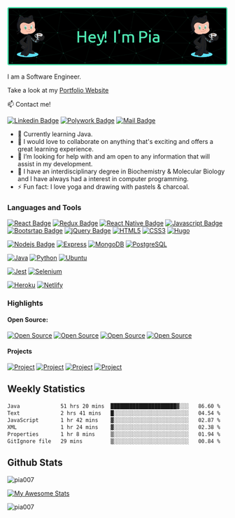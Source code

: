 <!-- Header -->
![header](github-header.png)


I am a Software Engineer.  

Take a look at my [Portfolio Website](https://www.piatorain.com)

<!-- Contacts -->
:mailbox: Contact me!

[![Linkedin Badge](https://img.shields.io/badge/-Pia_Torain-000000?style=plastic&labelColor=black&logo=linkedin&logoColor=0e76a8)](https://www.linkedin.com/in/pia-torain-dev/) [![Polywork Badge](https://img.shields.io/badge/-@FeenixRizn-000000?style=plastic&labelColor=black&logo=polywork&logoColor=e74c3c)](https://www.polywork.com/feenixrizn) [![Mail Badge](https://img.shields.io/badge/-Pia_Torain-000000?style=plastic&labelColor=black&logo=gmail&logoColor=9349c1)](mailto:piatorain@gmail.com) 

- 🔭 Currently learning Java.
- 👯 I would love to collaborate on anything that's exciting and offers a great learning experience.
- 🤔 I’m looking for help with and am open to any information that will assist in my development.
- 💬 I have an interdisciplinary degree in Biochemistry & Molecular Biology and I have always had a interest in computer programming. 
- ⚡ Fun fact: I love yoga and drawing with pastels & charcoal.
   

<!-- [![Polywork](https://img.shields.io/badge/<SUBJECT>-<STATUS>-<COLOR>.svg)](https://shields.io/) -->


<!-- Skills -->
### Languages and Tools

 [![React Badge](https://img.shields.io/badge/-React-000000?style=plastic&labelColor=black&logo=react&logoColor=61DBFB)](#) [![Redux Badge](https://img.shields.io/badge/-Redux-000000?style=plastic&labelColor=black&logo=redux&logoColor=764ABC)](#) [![React Native Badge](https://img.shields.io/badge/-React_Native-000000?style=plastic&labelColor=black&logo=react&logoColor=FFFFFF)](#) [![Javascript Badge](https://img.shields.io/badge/-Javascript-000000?style=plastic&labelColor=black&logo=javascript&logoColor=F0DB4F)](#) <br/>[![Bootsrtap Badge](https://img.shields.io/badge/-Bootstrap-000000?style=plastic&labelColor=black&logo=bootstrap&logoColor=553C7B)](#) [![jQuery Badge](https://img.shields.io/badge/-jQuery-000000?style=plastic&labelColor=black&logo=jQuery&logoColor=0868AC)](#) [![HTML5](https://img.shields.io/badge/-HTML5-000000?style=plastic&labelColor=black&logo=HTML5&logoColor=E34C26)](#) [![CSS3](https://img.shields.io/badge/-CSS3-000000?style=plastic&labelColor=black&logo=css3&logoColor=2965f1)](#)
 [![Hugo](https://img.shields.io/badge/-Hugo-000000?style=plastic&labelColor=black&logo=hugo&logoColor=FFFFFF)](#)
  <br/>
 
 [![Nodejs Badge](https://img.shields.io/badge/-Nodejs-000000?style=plastic&labelColor=black&logo=node.js&logoColor=3C873A)](#)
 [![Express](https://img.shields.io/badge/-Express-000000?style=plastic&labelColor=black&logo=express&logoColor=FFFFFF)](#)
 [![MongoDB](https://img.shields.io/badge/-MongoDB-000000?style=plastic&labelColor=black&logo=mongodb&logoColor=4DB333D)](#) [![PostgreSQL](https://img.shields.io/badge/-PostgreSQL-000000?style=plastic&labelColor=black&logo=postgresql&logoColor=4DB333D)](#)
 
 [![Java](https://img.shields.io/badge/Java-000000?style=plastic&labelColor=black&logo=openjdk&logoColor=ED8B00)](#)
 [![Python](https://img.shields.io/badge/-Python-000000?style=plastic&labelColor=black&logo=python&logoColor=)](#)
 [![Ubuntu](https://img.shields.io/badge/-Ubuntu-000000?style=plastic&labelColor=black&logo=ubuntu&logoColor=E95420)](#)
 
 [![Jest](https://img.shields.io/badge/-Jest-000000?style=plastic&labelColor=black&logo=jest&logoColor=C21325)](#)
 [![Selenium](https://img.shields.io/badge/-Selenium-000000?style=plastic&labelColor=black&logo=selenium&logoColor=403BO2A)](#)
 
 [![Heroku](https://img.shields.io/badge/Heroku-000000?style=plastic&labelColor=000000&logo=heroku&logoColor=8e06fd)](#)
 [![Netlify](https://img.shields.io/badge/Netlify-000000?style=plastic&logo=netlify&logoColor=00C7B7)](#)


 

### Highlights
#### Open Source: 
  [![Open Source ](https://img.shields.io/badge/-Cdev-51ecb5?style=plastic&labelColor)](https://github.com/cdev-framework/cdev-website) [![Open Source ](https://img.shields.io/badge/-Social_Media_App_1-51ecb5?style=plastic&labelColor)](https://github.com/reskillamericans/SMA-Team-1) [![Open Source](https://img.shields.io/badge/-Social_Media_App_3-51ecb5?style=plastic&labelColor)](https://github.com/reskillamericans/SMA-Team-3) 
  [![Open Source](https://img.shields.io/badge/-Social_Media_App_2-51ecb5?style=plastic&labelColor)](https://github.com/reskillamericans/SMA-Team-2)
#### Projects
  [![Project](https://img.shields.io/badge/-Viva_Las_Vegas-51ecb5?style=plastic&labelColor)](https://viva-las-vegas.herokuapp.com/)
  [![Project](https://img.shields.io/badge/-Host_a_Healthcare_Hero-51ecb5?style=plastic&labelColor)](https://hostahealtcarehero.netlify.app/)
  [![Project](https://img.shields.io/badge/-JavaScript_Algorithms-51ecb5?style=plastic&labelColor)](https://js-algorithms.com/) [![ Project](https://img.shields.io/badge/-Jubilee-51ecb5?style=plastic&labelColor)](https://pia007.github.io/Jubilee/)



<!-- Stats -->
## Weekly Statistics

  <!--START_SECTION:waka-->

```text
Java             51 hrs 20 mins  █████████████████████▓░░░   86.60 %
Text             2 hrs 41 mins   █░░░░░░░░░░░░░░░░░░░░░░░░   04.54 %
JavaScript       1 hr 42 mins    ▓░░░░░░░░░░░░░░░░░░░░░░░░   02.87 %
XML              1 hr 24 mins    ▓░░░░░░░░░░░░░░░░░░░░░░░░   02.38 %
Properties       1 hr 8 mins     ▒░░░░░░░░░░░░░░░░░░░░░░░░   01.94 %
GitIgnore file   29 mins         ▒░░░░░░░░░░░░░░░░░░░░░░░░   00.84 %
```

<!--END_SECTION:waka-->

## Github Stats

<p align="left"> <img src="https://komarev.com/ghpvc/?username=pia007&label=Profile%20views&labelColor=51ecb5&color=51ecb5&style=plastic" alt="pia007" /> 
</p>

[![My Awesome Stats](https://awesome-github-stats.azurewebsites.net/user-stats/pia007?cardType=github&theme=dark&Border=51ECB5&Text=51ECB5&Icon=51ECB5&Title=51ECB5&Ring=51ECB5)](#)

<p align="left">
<img align="left" src="https://github-readme-stats.vercel.app/api/top-langs/?username=pia007&&theme=dark&title_color=51ECB5&text_color=51ECB5&border_color=51ecb5&langs_count=8&layout=compact" alt="pia007" />
</p>







